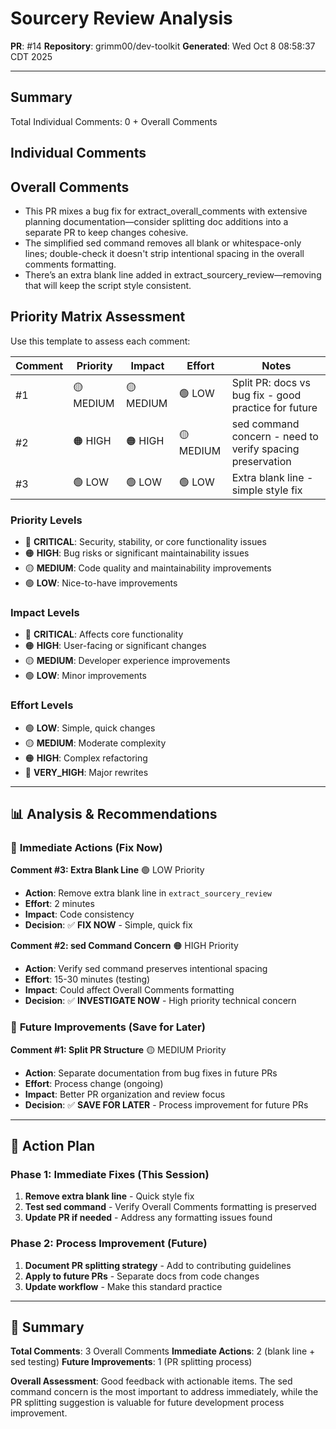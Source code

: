# Sourcery Review Analysis
**PR**: #14
**Repository**: grimm00/dev-toolkit
**Generated**: Wed Oct  8 08:58:37 CDT 2025

---

## Summary

Total Individual Comments: 0 + Overall Comments

## Individual Comments

## Overall Comments

- This PR mixes a bug fix for extract_overall_comments with extensive planning documentation—consider splitting doc additions into a separate PR to keep changes cohesive.
- The simplified sed command removes all blank or whitespace-only lines; double-check it doesn't strip intentional spacing in the overall comments formatting.
- There’s an extra blank line added in extract_sourcery_review—removing that will keep the script style consistent.

## Priority Matrix Assessment

Use this template to assess each comment:

| Comment | Priority | Impact | Effort | Notes |
|---------|----------|--------|--------|-------|
| #1 | 🟡 MEDIUM | 🟡 MEDIUM | 🟢 LOW | Split PR: docs vs bug fix - good practice for future |
| #2 | 🟠 HIGH | 🟠 HIGH | 🟡 MEDIUM | sed command concern - need to verify spacing preservation |
| #3 | 🟢 LOW | 🟢 LOW | 🟢 LOW | Extra blank line - simple style fix |

### Priority Levels
- 🔴 **CRITICAL**: Security, stability, or core functionality issues
- 🟠 **HIGH**: Bug risks or significant maintainability issues
- 🟡 **MEDIUM**: Code quality and maintainability improvements
- 🟢 **LOW**: Nice-to-have improvements

### Impact Levels
- 🔴 **CRITICAL**: Affects core functionality
- 🟠 **HIGH**: User-facing or significant changes
- 🟡 **MEDIUM**: Developer experience improvements
- 🟢 **LOW**: Minor improvements

### Effort Levels
- 🟢 **LOW**: Simple, quick changes
- 🟡 **MEDIUM**: Moderate complexity
- 🟠 **HIGH**: Complex refactoring
- 🔴 **VERY_HIGH**: Major rewrites

---

## 📊 Analysis & Recommendations

### 🎯 **Immediate Actions (Fix Now)**

**Comment #3: Extra Blank Line** 🟢 LOW Priority
- **Action**: Remove extra blank line in `extract_sourcery_review`
- **Effort**: 2 minutes
- **Impact**: Code consistency
- **Decision**: ✅ **FIX NOW** - Simple, quick fix

**Comment #2: sed Command Concern** 🟠 HIGH Priority  
- **Action**: Verify sed command preserves intentional spacing
- **Effort**: 15-30 minutes (testing)
- **Impact**: Could affect Overall Comments formatting
- **Decision**: ✅ **INVESTIGATE NOW** - High priority technical concern

### 🔄 **Future Improvements (Save for Later)**

**Comment #1: Split PR Structure** 🟡 MEDIUM Priority
- **Action**: Separate documentation from bug fixes in future PRs
- **Effort**: Process change (ongoing)
- **Impact**: Better PR organization and review focus
- **Decision**: ✅ **SAVE FOR LATER** - Process improvement for future PRs

---

## 🚀 **Action Plan**

### **Phase 1: Immediate Fixes (This Session)**
1. **Remove extra blank line** - Quick style fix
2. **Test sed command** - Verify Overall Comments formatting is preserved
3. **Update PR if needed** - Address any formatting issues found

### **Phase 2: Process Improvement (Future)**
1. **Document PR splitting strategy** - Add to contributing guidelines
2. **Apply to future PRs** - Separate docs from code changes
3. **Update workflow** - Make this standard practice

---

## 🎯 **Summary**

**Total Comments**: 3 Overall Comments
**Immediate Actions**: 2 (blank line + sed testing)
**Future Improvements**: 1 (PR splitting process)

**Overall Assessment**: Good feedback with actionable items. The sed command concern is the most important to address immediately, while the PR splitting suggestion is valuable for future development process improvement.


